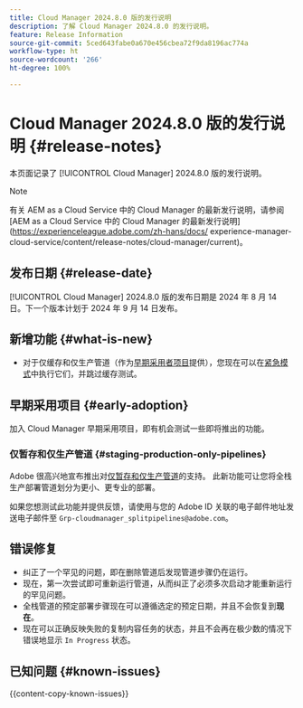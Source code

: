 ```yaml
---
title: Cloud Manager 2024.8.0 版的发行说明
description: 了解 Cloud Manager 2024.8.0 的发行说明。
feature: Release Information
source-git-commit: 5ced643fabe0a670e456cbea72f9da8196ac774a
workflow-type: ht
source-wordcount: '266'
ht-degree: 100%

---
```



# Cloud Manager 2024.8.0 版的发行说明 {#release-notes}

本页面记录了 [!UICONTROL Cloud Manager] 2024.8.0 版的发行说明。

>[!NOTE]
>
>有关 AEM as a Cloud Service 中的 Cloud Manager 的最新发行说明，请参阅 [AEM as a Cloud Service 中的 Cloud Manager 的最新发行说明](https://experienceleague.adobe.com/zh-hans/docs/ experience-manager-cloud-service/content/release-notes/cloud-manager/current)。

## 发布日期 {#release-date}

[!UICONTROL Cloud Manager] 2024.8.0 版的发布日期是 2024 年 8 月 14 日。下一个版本计划于 2024 年 9 月 14 日发布。

## 新增功能 {#what-is-new}

* 对于仅缓存和仅生产管道（作为[早期采用者项目](#staging-production-only-pipelines)提供），您现在可以在[紧急模式](/help/using/stage-prod-only.md#emergency-mode)中执行它们，并跳过缓存测试。

## 早期采用项目 {#early-adoption}

加入 Cloud Manager 早期采用项目，即有机会测试一些即将推出的功能。

### 仅暂存和仅生产管道 {#staging-production-only-pipelines}

Adobe 很高兴地宣布推出对[仅暂存和仅生产管道](/help/using/stage-prod-only.md)的支持。 此新功能可让您将全栈生产部署管道划分为更小、更专业的部署。

如果您想测试此功能并提供反馈，请使用与您的 Adobe ID 关联的电子邮件地址发送电子邮件至 `Grp-cloudmanager_splitpipelines@adobe.com`。

## 错误修复

* 纠正了一个罕见的问题，即在删除管道后发现管道步骤仍在运行。
* 现在，第一次尝试即可重新运行管道，从而纠正了必须多次启动才能重新运行的罕见问题。
* 全栈管道的预定部署步骤现在可以遵循选定的预定日期，并且不会恢复到&#x200B;**现在**。
* 现在可以正确反映失败的复制内容任务的状态，并且不会再在极少数的情况下错误地显示 `In Progress` 状态。

## 已知问题 {#known-issues}

{{content-copy-known-issues}}
